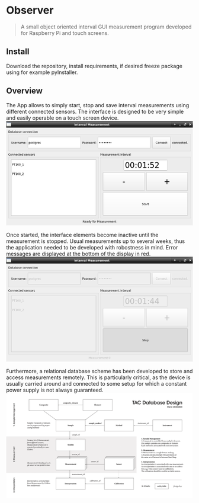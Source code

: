 # Observer
> A small object oriented interval GUI measurement program developed for Raspberry Pi and touch screens.

## Install

Download the repository, install requirements, if desired freeze package using for example pyInstaller.

## Overview

The App allows to simply start, stop and save interval measurements using different connected sensors. The interface is designed to be very simple and easily operable on a touch screen device.
![png](docs/images/App3.png)

Once started, the interface elements become inactive until the measurement is stopped. Usual measurements up to several weeks, thus the application needed to be developed with robostness in mind. Error messages are displayed at the bottom of the display in red.
![png](docs/images/App4.png)

Furthermore, a relational database scheme has been developed to store and access measurements remotely. This is particularly critical, as the device is usually carried around and connected to some setup for which a constant power supply is not always guaranteed.
![png](docs/images/RC_db_scheme.png)
